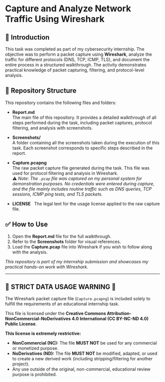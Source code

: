 # Capture and Analyze Network Traffic Using Wireshark

## 📌 Introduction
This task was completed as part of my cybersecurity internship. The objective was to perform a packet capture using **Wireshark**, analyze the traffic for different protocols (DNS, TCP, ICMP, TLS), and document the entire process in a structured walkthrough. The activity demonstrates practical knowledge of packet capturing, filtering, and protocol-level analysis.

## 📂 Repository Structure
This repository contains the following files and folders:

- **Report.md**  
  The main file of this repository. It provides a detailed walkthrough of all steps performed during the task, including packet captures, protocol filtering, and analysis with screenshots.

- **Screenshots/**  
  A folder containing all the screenshots taken during the execution of this task. Each screenshot corresponds to specific steps described in the report.

- **Capture.pcapng**  
  The raw packet capture file generated during the task. This file was used for protocol filtering and analysis in Wireshark.  
  ⚠️ *Note: The `.pcap` file was captured on my personal system for demonstration purposes. No credentials were entered during capture, and the file mainly includes routine traffic such as DNS queries, TCP sessions, ICMP ping tests, and TLS packets.*

- **LICENSE**
  The legal text for the usage license applied to the raw capture file.

## ✅ How to Use
1. Open the **Report.md** file for the full walkthrough.  
2. Refer to the **Screenshots** folder for visual references.  
3. Load the **Capture.pcap** file into Wireshark if you wish to follow along with the analysis.


*This repository is part of my internship submission and showcases my practical hands-on work with Wireshark.*


---


## 🛑 **STRICT DATA USAGE WARNING** 🛑

The Wireshark packet capture file (`Capture.pcapng`) is included solely to fulfill the requirements of an educational internship task.

This file is licensed under the **Creative Commons Attribution-NonCommercial-NoDerivatives 4.0 International (CC BY-NC-ND 4.0) Public License**.

**This license is extremely restrictive:**
* **NonCommercial (NC):** The file **MUST NOT** be used for any commercial or monetized purpose.
* **NoDerivatives (ND):** The file **MUST NOT** be modified, adapted, or used to create a new derived work (including stripping/filtering for another project).
* Any use outside of the original, non-commercial, educational review purpose is prohibited.


